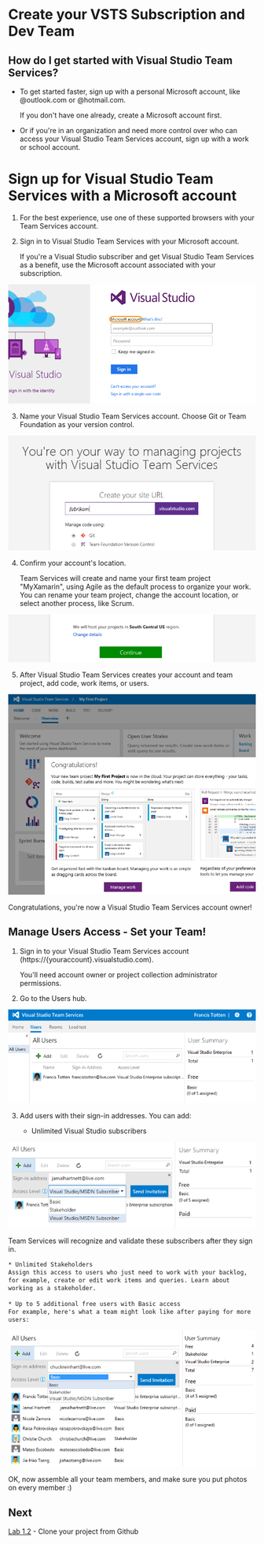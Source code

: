 # Create your VSTS Subscription and Dev Team

## How do I get started with Visual Studio Team Services?

* To get started faster, sign up with a personal Microsoft account, like @outlook.com or @hotmail.com.

    If you don't have one already, create a Microsoft account first.


* Or if you're in an organization and need more control over who can access your Visual Studio Team Services account, sign up with a work or school account.

# Sign up for Visual Studio Team Services with a Microsoft account

1. For the best experience, use one of these supported browsers with your Team Services account.

2. Sign in to Visual Studio Team Services with your Microsoft account.

    If you're a Visual Studio subscriber and get Visual Studio Team Services as a benefit, use the Microsoft account associated with your subscription. 

![SignIn](./media/signinvsomsaccount.png)

3. Name your Visual Studio Team Services account. Choose Git or Team Foundation as your version control.

![CreateTeamServices](./media/create-team-services-account.png)

4. Confirm your account's location. 

    Team Services will create and name your first team project "MyXamarin", using Agile as the default process to organize your work. You can rename your team project, change the account location, or select another process, like Scrum.

![CheckAccount](./media/check-account-location-standard.png)

5. After Visual Studio Team Services creates your account and team project, add code, work items, or users.

![TeamProjCreated](./media/team-project-created.png)

Congratulations, you're now a Visual Studio Team Services account owner! 

## Manage Users Access - Set your Team!

1. Sign in to your Visual Studio Team Services account (https://{youraccount}.visualstudio.com).

    You'll need account owner or project collection administrator permissions.

2. Go to the Users hub. 

![UsersTab](./media/vso-usershub-owneronly.png)

3. Add users with their sign-in addresses. You can add:

    * Unlimited Visual Studio subscribers

![AddMsdnUsers](./media/vso-usershub-addmsdnusers.png)

Team Services will recognize and validate these subscribers after they sign in.
    
    * Unlimited Stakeholders
    Assign this access to users who just need to work with your backlog, for example, create or edit work items and queries. Learn about working as a stakeholder.

    * Up to 5 additional free users with Basic access
    For example, here's what a team might look like after paying for more users: 

![AddMsdnUsers](./media/vso-usershub-boughtlicenses-stake.png)

OK, now assemble all your team members, and make sure you put photos on every member :)

## Next

[Lab 1.2](https://github.com/DXPortugal/Xamarin.Devops/blob/master/lab12.md) - Clone your project from Github

